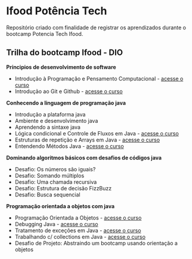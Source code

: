 # Ifood Potência Tech
Repositório criado com finalidade de registrar os aprendizados durante o bootcamp Potencia Tech Ifood.

## Trilha do bootcamp Ifood - DIO

**Príncipios de desenvolvimento de software**
- Introdução à Programação e Pensamento Computacional - [acesse o curso]()
- Introdução ao Git e Github - [acesse o curso]()

**Conhecendo a linguagem de programação java**
- Introdução a plataforma java
- Ambiente e desenvolvimento java
- Aprendendo a sintaxe java
- Lógica condicional e Controle de Fluxos em Java - [acesse o curso](https://web.dio.me/course/logica-condicional-e-controle-de-fluxos-em-java/learning/b5616a08-8f2f-4da0-bf9c-0fe384be2b42)
- Estruturas de repetição e Arrays em Java - [acesse o curso](https://web.dio.me/course/estruturas-de-repeticao-e-arrays-em-java/learning/febaaad5-ea57-4389-a960-2907fa40041c)
- Entendendo Métodos Java - [acesse o curso](https://web.dio.me/course/entendendo-metodos-java/learning/1d32857c-8137-4b87-8a1c-474300f71648)

**Dominando algoritmos básicos com desafios de códigos java**
- Desafio: Os números são iguais?
- Desafio: Somando múltiplos
- Desafio: Uma chamada recursiva
- Desafio: Estrutura de decisão FizzBuzz
- Desafio: Busca sequencial

**Programação orientada a objetos com java**
- Programação Orientada a Objetos - [acesse o curso](https://web.dio.me/course/programacao-orientada-a-objetos/learning/ff0c41a5-8adc-496c-8ff7-7ae1f83ffa49)
- Debugging Java - [acesse o curso](https://web.dio.me/course/debugging-java/learning/97fc1d8d-4f01-4856-a1a2-85c6117ccc75)
- Tratamento de exceções em Java - [acesse o curso](https://web.dio.me/course/tratamento-de-excecoes-em-java/learning/8ab022fe-7c0e-41bc-95de-daedca653d7c)
- Trabalhando c/ collections em Java - [acesse o curso](https://web.dio.me/course/trabalhando-com-collections-java/learning/a34f3db6-de2b-44fa-a059-6ae7785695cc)
- Desafio de Projeto: Abstraindo um bootcamp usando orientação a objetos
